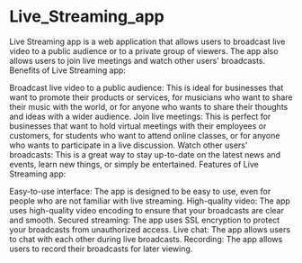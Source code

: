 # Live_Streaming_app
Live Streaming app is a web application that allows users to broadcast live video to a public audience or to a private group of viewers. The app also allows users to join live meetings and watch other users' broadcasts.
Benefits of Live Streaming app:

Broadcast live video to a public audience: This is ideal for businesses that want to promote their products or services, for musicians who want to share their music with the world, or for anyone who wants to share their thoughts and ideas with a wider audience.
Join live meetings: This is perfect for businesses that want to hold virtual meetings with their employees or customers, for students who want to attend online classes, or for anyone who wants to participate in a live discussion.
Watch other users' broadcasts: This is a great way to stay up-to-date on the latest news and events, learn new things, or simply be entertained.
Features of Live Streaming app:

Easy-to-use interface: The app is designed to be easy to use, even for people who are not familiar with live streaming.
High-quality video: The app uses high-quality video encoding to ensure that your broadcasts are clear and smooth.
Secured streaming: The app uses SSL encryption to protect your broadcasts from unauthorized access.
Live chat: The app allows users to chat with each other during live broadcasts.
Recording: The app allows users to record their broadcasts for later viewing.
